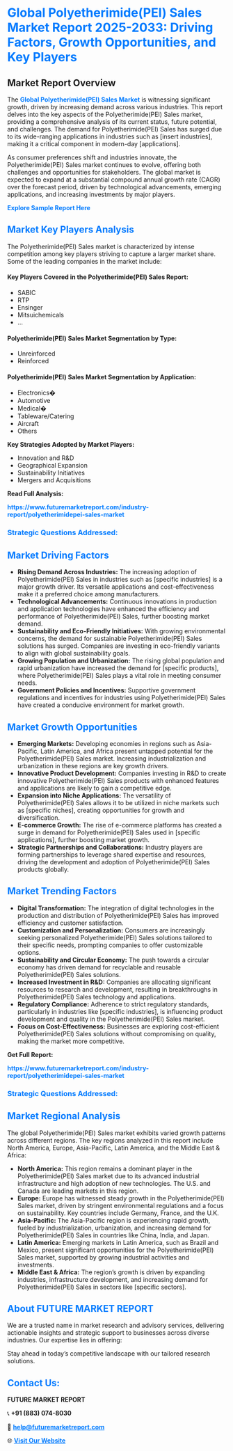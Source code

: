<h1 style="color: #007BFF;">Global Polyetherimide(PEI) Sales Market Report 2025-2033: Driving Factors, Growth Opportunities, and Key Players</h1>

<section id="overview">
<h2>Market Report Overview</h2>
<p>The <a href="https://www.futuremarketreport.com/industry-report/polyetherimidepei-sales-market" style="color: #007BFF; text-decoration: none;"><strong>Global Polyetherimide(PEI) Sales Market</strong></a> is witnessing significant growth, driven by increasing demand across various industries. This report delves into the key aspects of the Polyetherimide(PEI) Sales market, providing a comprehensive analysis of its current status, future potential, and challenges. The demand for Polyetherimide(PEI) Sales has surged due to its wide-ranging applications in industries such as [insert industries], making it a critical component in modern-day [applications].</p>
<p>As consumer preferences shift and industries innovate, the Polyetherimide(PEI) Sales market continues to evolve, offering both challenges and opportunities for stakeholders. The global market is expected to expand at a substantial compound annual growth rate (CAGR) over the forecast period, driven by technological advancements, emerging applications, and increasing investments by major players.</p>
</section>

<section id="overview">
<p><a href="https://www.futuremarketreport.com/request-sample/reportId=104813" style="color: #007BFF; text-decoration: none;"><strong>Explore Sample Report Here</strong></a></p>
</section>

<section id="key-players">
<h2 style="color: #007BFF;">Market Key Players Analysis</h2>
<p>The Polyetherimide(PEI) Sales market is characterized by intense competition among key players striving to capture a larger market share. Some of the leading companies in the market include:</p>
<h4>Key Players Covered in the Polyetherimide(PEI) Sales Report:</h4>
<ul><li>SABIC</li><li>RTP</li><li>Ensinger</li><li>Mitsuichemicals</li><li>...</li></ul>
<h4>Polyetherimide(PEI) Sales Market Segmentation by Type:</h4>
<ul><li>Unreinforced</li><li>Reinforced</li></ul>

<h4>Polyetherimide(PEI) Sales Market Segmentation by Application:</h4>
<ul><li>Electronics�</li><li>Automotive</li><li>Medical�</li><li>Tableware/Catering</li><li>Aircraft</li><li>Others</li></ul>
<p><strong>Key Strategies Adopted by Market Players:</strong></p>
<ul>
<li>Innovation and R&D</li>
<li>Geographical Expansion</li>
<li>Sustainability Initiatives</li>
<li>Mergers and Acquisitions</li>
</ul>
</section>

<section>
<p><strong>Read Full Analysis: </strong></p><a href="https://www.futuremarketreport.com/industry-report/polyetherimidepei-sales-market" style="color: #007BFF; text-decoration: none;"><strong>https://www.futuremarketreport.com/industry-report/polyetherimidepei-sales-market</strong></a>
<h3 style="color: #007BFF;">Strategic Questions Addressed:</h3>
</section>

<section id="driving-factors">
<h2 style="color: #007BFF;">Market Driving Factors</h2>
<ul>
<li><strong>Rising Demand Across Industries:</strong> The increasing adoption of Polyetherimide(PEI) Sales in industries such as [specific industries] is a major growth driver. Its versatile applications and cost-effectiveness make it a preferred choice among manufacturers.</li>
<li><strong>Technological Advancements:</strong> Continuous innovations in production and application technologies have enhanced the efficiency and performance of Polyetherimide(PEI) Sales, further boosting market demand.</li>
<li><strong>Sustainability and Eco-Friendly Initiatives:</strong> With growing environmental concerns, the demand for sustainable Polyetherimide(PEI) Sales solutions has surged. Companies are investing in eco-friendly variants to align with global sustainability goals.</li>
<li><strong>Growing Population and Urbanization:</strong> The rising global population and rapid urbanization have increased the demand for [specific products], where Polyetherimide(PEI) Sales plays a vital role in meeting consumer needs.</li>
<li><strong>Government Policies and Incentives:</strong> Supportive government regulations and incentives for industries using Polyetherimide(PEI) Sales have created a conducive environment for market growth.</li>
</ul>
</section>

<section id="growth-opportunities">
<h2 style="color: #007BFF;">Market Growth Opportunities</h2>
<ul>
<li><strong>Emerging Markets:</strong> Developing economies in regions such as Asia-Pacific, Latin America, and Africa present untapped potential for the Polyetherimide(PEI) Sales market. Increasing industrialization and urbanization in these regions are key growth drivers.</li>
<li><strong>Innovative Product Development:</strong> Companies investing in R&D to create innovative Polyetherimide(PEI) Sales products with enhanced features and applications are likely to gain a competitive edge.</li>
<li><strong>Expansion into Niche Applications:</strong> The versatility of Polyetherimide(PEI) Sales allows it to be utilized in niche markets such as [specific niches], creating opportunities for growth and diversification.</li>
<li><strong>E-commerce Growth:</strong> The rise of e-commerce platforms has created a surge in demand for Polyetherimide(PEI) Sales used in [specific applications], further boosting market growth.</li>
<li><strong>Strategic Partnerships and Collaborations:</strong> Industry players are forming partnerships to leverage shared expertise and resources, driving the development and adoption of Polyetherimide(PEI) Sales products globally.</li>
</ul>
</section>

<section id="trending-factors">
<h2 style="color: #007BFF;">Market Trending Factors</h2>
<ul>
<li><strong>Digital Transformation:</strong> The integration of digital technologies in the production and distribution of Polyetherimide(PEI) Sales has improved efficiency and customer satisfaction.</li>
<li><strong>Customization and Personalization:</strong> Consumers are increasingly seeking personalized Polyetherimide(PEI) Sales solutions tailored to their specific needs, prompting companies to offer customizable options.</li>
<li><strong>Sustainability and Circular Economy:</strong> The push towards a circular economy has driven demand for recyclable and reusable Polyetherimide(PEI) Sales solutions.</li>
<li><strong>Increased Investment in R&D:</strong> Companies are allocating significant resources to research and development, resulting in breakthroughs in Polyetherimide(PEI) Sales technology and applications.</li>
<li><strong>Regulatory Compliance:</strong> Adherence to strict regulatory standards, particularly in industries like [specific industries], is influencing product development and quality in the Polyetherimide(PEI) Sales market.</li>
<li><strong>Focus on Cost-Effectiveness:</strong> Businesses are exploring cost-efficient Polyetherimide(PEI) Sales solutions without compromising on quality, making the market more competitive.</li>
</ul>
</section>

<section>
<p><strong>Get Full Report: </strong></p><a href="https://www.futuremarketreport.com/industry-report/polyetherimidepei-sales-market" style="color: #007BFF; text-decoration: none;"><strong>https://www.futuremarketreport.com/industry-report/polyetherimidepei-sales-market</strong></a>
<h3 style="color: #007BFF;">Strategic Questions Addressed:</h3>
</section>


<section id="regional-analysis">
<h2 style="color: #007BFF;">Market Regional Analysis</h2>
<p>The global Polyetherimide(PEI) Sales market exhibits varied growth patterns across different regions. The key regions analyzed in this report include North America, Europe, Asia-Pacific, Latin America, and the Middle East & Africa:</p>
<ul>
<li><strong>North America:</strong> This region remains a dominant player in the Polyetherimide(PEI) Sales market due to its advanced industrial infrastructure and high adoption of new technologies. The U.S. and Canada are leading markets in this region.</li>
<li><strong>Europe:</strong> Europe has witnessed steady growth in the Polyetherimide(PEI) Sales market, driven by stringent environmental regulations and a focus on sustainability. Key countries include Germany, France, and the U.K.</li>
<li><strong>Asia-Pacific:</strong> The Asia-Pacific region is experiencing rapid growth, fueled by industrialization, urbanization, and increasing demand for Polyetherimide(PEI) Sales in countries like China, India, and Japan.</li>
<li><strong>Latin America:</strong> Emerging markets in Latin America, such as Brazil and Mexico, present significant opportunities for the Polyetherimide(PEI) Sales market, supported by growing industrial activities and investments.</li>
<li><strong>Middle East & Africa:</strong> The region’s growth is driven by expanding industries, infrastructure development, and increasing demand for Polyetherimide(PEI) Sales in sectors like [specific sectors].</li>
</ul>
</section>

<footer>
<h2 style="color: #007BFF;">About FUTURE MARKET REPORT</h2>
<p>We are a trusted name in market research and advisory services, delivering actionable insights and strategic support to businesses across diverse industries. Our expertise lies in offering:</p>

<p>Stay ahead in today’s competitive landscape with our tailored research solutions.</p>

<h2 style="color: #007BFF;">Contact Us:</h2>
<p><strong>FUTURE MARKET REPORT</strong></p>
<p>📞 <strong>+91 (883) 074-8030</strong></p>
<p>📧 <strong><a href="mailto:help@futuremarketreport.com" style="color: #007BFF;">help@futuremarketreport.com</a></strong></p>
<p>🌐 <strong><a href="https://www.futuremarketreport.com/" style="color: #007BFF;">Visit Our Website</a></strong></p>
</footer>